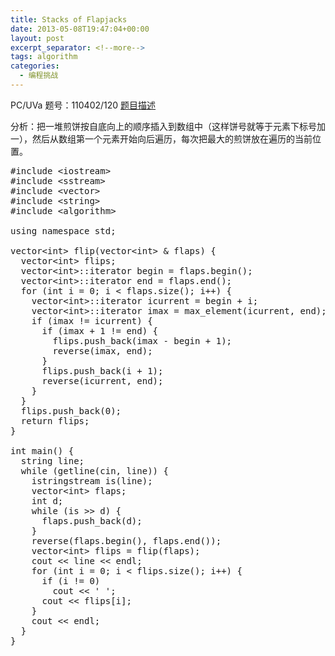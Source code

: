 ```yaml
---
title: Stacks of Flapjacks
date: 2013-05-08T19:47:04+00:00
layout: post
excerpt_separator: <!--more-->
tags: algorithm
categories:
  - 编程挑战
---
```

PC/UVa 题号：110402/120 <a href="http://uva.onlinejudge.org/index.php?option=com_onlinejudge&Itemid=8&page=show_problem&problem=56" target="_blank">题目描述</a>

分析：把一堆煎饼按自底向上的顺序插入到数组中（这样饼号就等于元素下标号加一），然后从数组第一个元素开始向后遍历，每次把最大的煎饼放在遍历的当前位置。<!--more-->

<pre class="brush: cpp; title: ; notranslate" title="">#include &lt;iostream&gt;
#include &lt;sstream&gt;
#include &lt;vector&gt;
#include &lt;string&gt;
#include &lt;algorithm&gt;

using namespace std;

vector&lt;int&gt; flip(vector&lt;int&gt; & flaps) {
  vector&lt;int&gt; flips;
  vector&lt;int&gt;::iterator begin = flaps.begin();
  vector&lt;int&gt;::iterator end = flaps.end();
  for (int i = 0; i &lt; flaps.size(); i++) {
    vector&lt;int&gt;::iterator icurrent = begin + i;
    vector&lt;int&gt;::iterator imax = max_element(icurrent, end);
    if (imax != icurrent) {
      if (imax + 1 != end) {
        flips.push_back(imax - begin + 1);
        reverse(imax, end);
      }
      flips.push_back(i + 1);
      reverse(icurrent, end);
    }
  }
  flips.push_back(0);
  return flips;
}

int main() {
  string line;
  while (getline(cin, line)) {
    istringstream is(line);
    vector&lt;int&gt; flaps;
    int d;
    while (is &gt;&gt; d) {
      flaps.push_back(d);
    }
    reverse(flaps.begin(), flaps.end());
    vector&lt;int&gt; flips = flip(flaps);
    cout &lt;&lt; line &lt;&lt; endl;
    for (int i = 0; i &lt; flips.size(); i++) {
      if (i != 0)
        cout &lt;&lt; ' ';
      cout &lt;&lt; flips[i];
    }
    cout &lt;&lt; endl;
  }
}
</pre>

<div class="addtoany_share_save_container addtoany_content_bottom">
  <div class="a2a_kit a2a_kit_size_32 addtoany_list a2a_target" id="wpa2a_14">
    <a class="a2a_button_facebook" href="http://www.addtoany.com/add_to/facebook?linkurl=http%3A%2F%2Fkuangtong.me%2F2013%2F05%2F08%2Fstacks-of-flapjacks%2F&linkname=Stacks%20of%20Flapjacks" title="Facebook" rel="nofollow" target="_blank"></a><a class="a2a_button_twitter" href="http://www.addtoany.com/add_to/twitter?linkurl=http%3A%2F%2Fkuangtong.me%2F2013%2F05%2F08%2Fstacks-of-flapjacks%2F&linkname=Stacks%20of%20Flapjacks" title="Twitter" rel="nofollow" target="_blank"></a><a class="a2a_button_google_plus" href="http://www.addtoany.com/add_to/google_plus?linkurl=http%3A%2F%2Fkuangtong.me%2F2013%2F05%2F08%2Fstacks-of-flapjacks%2F&linkname=Stacks%20of%20Flapjacks" title="Google+" rel="nofollow" target="_blank"></a><a class="a2a_button_sina_weibo" href="http://www.addtoany.com/add_to/sina_weibo?linkurl=http%3A%2F%2Fkuangtong.me%2F2013%2F05%2F08%2Fstacks-of-flapjacks%2F&linkname=Stacks%20of%20Flapjacks" title="Sina Weibo" rel="nofollow" target="_blank"></a><a class="a2a_dd addtoany_share_save" href="https://www.addtoany.com/share_save"></a>
  </div>
</div>